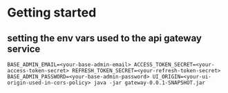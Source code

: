 # Getting started

## setting the env vars used to the api gateway service
```
BASE_ADMIN_EMAIL=<your-base-admin-email> ACCESS_TOKEN_SECRET=<your-access-token-secret> REFRESH_TOKEN_SECRET=<your-refresh-token-secret> BASE_ADMIN_PASSWORD=<your-base-admin-password> UI_ORIGIN=<your-ui-origin-used-in-cors-policy> java -jar gateway-0.0.1-SNAPSHOT.jar
```
